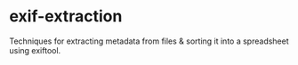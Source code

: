 # exif-extraction
Techniques for extracting metadata from files &amp; sorting it into a spreadsheet using exiftool.

